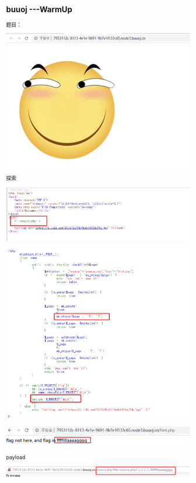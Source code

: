 ## buuoj ---WarmUp

题目：

![img](https://github.com/Binary-ZRJ/Binary-ZRJ.github.io/blob/master/blog_photos/P2019-12-26/P1.png?raw=true)

探索

![img](https://github.com/Binary-ZRJ/Binary-ZRJ.github.io/blob/master/blog_photos/P2019-12-26/P2.png?raw=true)

![img](https://github.com/Binary-ZRJ/Binary-ZRJ.github.io/blob/master/blog_photos/P2019-12-26/P3.png?raw=true)

![img](https://github.com/Binary-ZRJ/Binary-ZRJ.github.io/blob/master/blog_photos/P2019-12-26/P4.png?raw=true)

payload

![img](https://github.com/Binary-ZRJ/Binary-ZRJ.github.io/blob/master/blog_photos/P2019-12-26/P5.png?raw=true)